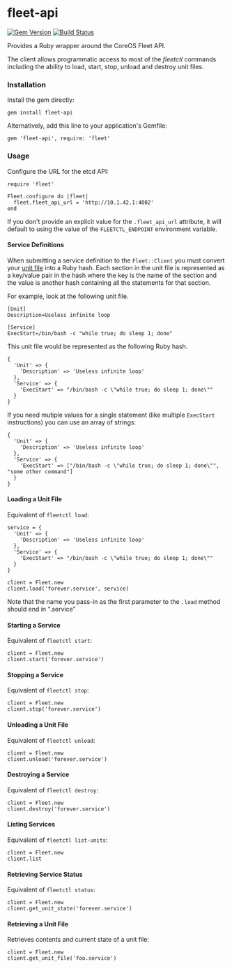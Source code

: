 fleet-api
=========

[![Gem Version](https://badge.fury.io/rb/fleet-api.svg)](http://badge.fury.io/rb/fleet-api)
[![Build Status](https://api.shippable.com/projects/53f3a91a5491229d0207e4d9/badge/master)](https://www.shippable.com/projects/53f3a91a5491229d0207e4d9)

Provides a Ruby wrapper around the CoreOS Fleet API.

The client allows programmatic access to most of the *fleetctl* commands including the ability to load, start, stop, unload and destroy unit files.

### Installation

Install the gem directly:

    gem install fleet-api

Alternatively, add this line to your application's Gemfile:

    gem 'fleet-api', require: 'fleet'


### Usage

Configure the URL for the etcd API:

    require 'fleet'

    Fleet.configure do |fleet|
      fleet.fleet_api_url = 'http://10.1.42.1:4002'
    end

If you don't provide an explicit value for the `.fleet_api_url` attribute, it will default to using the value of the `FLEETCTL_ENDPOINT` environment variable.


#### Service Definitions

When submitting a service definition to the `Fleet::Client` you must convert your [unit file](http://www.freedesktop.org/software/systemd/man/systemd.unit.html) into a Ruby hash. Each section in the unit file is represented as a key/value pair in the hash where the key is the name of the section and the value is another hash containing all the statements for that section.

For example, look at the following unit file.

	[Unit]
	Description=Useless infinite loop
	
	[Service]
	ExecStart=/bin/bash -c "while true; do sleep 1; done"

This unit file would be represented as the following Ruby hash.
	
	{
	  'Unit' => {
	    'Description' => 'Useless infinite loop'
	  },
	  'Service' => {
	    'ExecStart' => "/bin/bash -c \"while true; do sleep 1; done\""
	  }
	}

If you need mutiple values for a single statement (like multiple `ExecStart` instructions) you can use an array of strings:

    {
      'Unit' => {
        'Description' => 'Useless infinite loop'
      },
      'Service' => {
        'ExecStart' => ["/bin/bash -c \"while true; do sleep 1; done\"", "some other command"]
      }
    }
	
#### Loading a Unit File

Equivalent of `fleetctl load`:

	service = {
	  'Unit' => {
	    'Description' => 'Useless infinite loop'
	  },
	  'Service' => {
	    'ExecStart' => "/bin/bash -c \"while true; do sleep 1; done\""
	  }
	}
	
	client = Fleet.new
	client.load('forever.service', service)
	
Note that the name you pass-in as the first parameter to the `.load` method should end in ".service"

#### Starting a Service

Equivalent of `fleetctl start`:

    client = Fleet.new
    client.start('forever.service')
    
#### Stopping a Service

Equivalent of `fleetctl stop`:

    client = Fleet.new
    client.stop('forever.service')

#### Unloading a Unit File

Equivalent of `fleetctl unload`:

    client = Fleet.new
    client.unload('forever.service')
    
#### Destroying a Service

Equivalent of `fleetctl destroy`:

    client = Fleet.new
    client.destroy('forever.service')
    
#### Listing Services

Equivalent of `fleetctl list-units`:

    client = Fleet.new
    client.list

#### Retrieving Service Status

Equivalent of `fleetctl status`:

    client = Fleet.new
    client.get_unit_state('forever.service')

#### Retrieving a Unit File

Retrieves contents and current state of a unit file:

    client = Fleet.new
    client.get_unit_file('foo.service')

